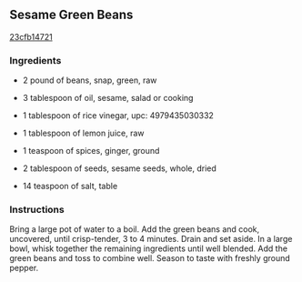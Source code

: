 ## Sesame Green Beans

[23cfb14721](http://www.food.com/recipe/sesame-green-beans-196914)

### Ingredients

 - 2 pound of beans, snap, green, raw

 - 3 tablespoon of oil, sesame, salad or cooking

 - 1 tablespoon of rice vinegar, upc: 4979435030332

 - 1 tablespoon of lemon juice, raw

 - 1 teaspoon of spices, ginger, ground

 - 2 tablespoon of seeds, sesame seeds, whole, dried

 - 14 teaspoon of salt, table

### Instructions

Bring a large pot of water to a boil. Add the green beans and cook, uncovered, until crisp-tender, 3 to 4 minutes. Drain and set aside. In a large bowl, whisk together the remaining ingredients until well blended. Add the green beans and toss to combine well. Season to taste with freshly ground pepper.